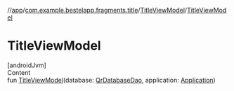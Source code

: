 //[app](../../index.md)/[com.example.bestelapp.fragments.title](../index.md)/[TitleViewModel](index.md)/[TitleViewModel](-title-view-model.md)



# TitleViewModel  
[androidJvm]  
Content  
fun [TitleViewModel](-title-view-model.md)(database: [QrDatabaseDao](../../com.example.bestelapp.data.qr/-qr-database-dao/index.md), application: [Application](https://developer.android.com/reference/kotlin/android/app/Application.html))  



